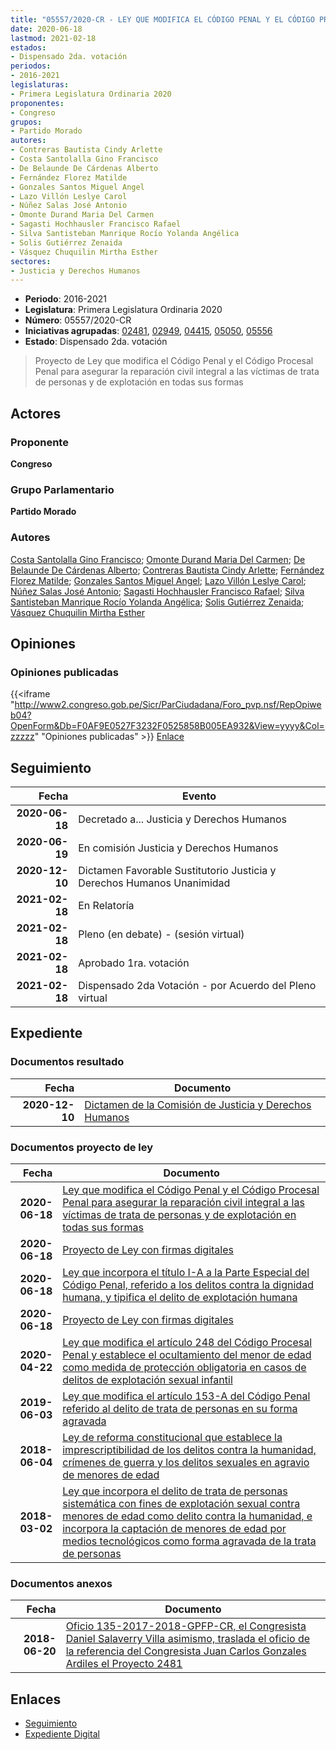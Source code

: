 ```yaml
---
title: "05557/2020-CR - LEY QUE MODIFICA EL CÓDIGO PENAL Y EL CÓDIGO PROCESAL PENAL PARA ASEGURAR LA REPARACIÓN CIVIL INTEGRAL A LAS VÍCTIMAS DE TRATA DE PERSONAS Y DE EXPLOTACIÓN EN TODAS SUS FORMAS"
date: 2020-06-18
lastmod: 2021-02-18
estados:
- Dispensado 2da. votación
periodos:
- 2016-2021
legislaturas:
- Primera Legislatura Ordinaria 2020
proponentes:
- Congreso
grupos:
- Partido Morado
autores:
- Contreras Bautista Cindy Arlette
- Costa Santolalla Gino Francisco
- De Belaunde De Cárdenas Alberto
- Fernández Florez Matilde
- Gonzales Santos Miguel Angel
- Lazo Villón Leslye Carol
- Núñez Salas José Antonio
- Omonte Durand Maria Del Carmen
- Sagasti Hochhausler Francisco Rafael
- Silva Santisteban Manrique Rocío Yolanda Angélica
- Solis Gutiérrez Zenaida
- Vásquez Chuquilin Mirtha Esther
sectores:
- Justicia y Derechos Humanos
---
```

- **Periodo**: 2016-2021
- **Legislatura**: Primera Legislatura Ordinaria 2020
- **Número**: 05557/2020-CR
- **Iniciativas agrupadas**: [02481](../../02400/02481), [02949](../../02900/02949), [04415](../../04400/04415), [05050](../../05000/05050), [05556](../../05500/05556)
- **Estado**: Dispensado 2da. votación

> Proyecto de Ley que modifica el Código Penal y el Código Procesal Penal para asegurar la reparación civil integral a las víctimas de trata de personas y de explotación en todas sus formas


## Actores

### Proponente

**Congreso**

### Grupo Parlamentario

**Partido Morado**

### Autores

[Costa Santolalla Gino Francisco](mailto:mailto:gcosta@congreso.gob.pe); [Omonte Durand Maria Del Carmen](mailto:mailto:momonte@congreso.gob.pe); [De Belaunde De Cárdenas Alberto](mailto:mailto:adebelaunde@congreso.gob.pe); [Contreras Bautista Cindy Arlette](mailto:mailto:acontreras@congreso.gob.pe); [Fernández Florez Matilde](mailto:mailto:mfernandez@congreso.gob.pe); [Gonzales Santos Miguel Angel](mailto:mailto:mgonzaless@congreso.gob.pe); [Lazo Villón Leslye Carol](mailto:mailto:llazo@congreso.gob.pe); [Núñez Salas José Antonio](mailto:mailto:jnunezs@congreso.gob.pe); [Sagasti Hochhausler Francisco Rafael](mailto:mailto:fsagasti@congreso.gob.pe); [Silva Santisteban Manrique Rocío Yolanda Angélica](mailto:mailto:rsilvas@congreso.gob.pe); [Solis Gutiérrez Zenaida](mailto:mailto:zsolis@congreso.gob.pe); [Vásquez Chuquilin Mirtha Esther](mailto:mailto:mvasquezch@congreso.gob.pe)

## Opiniones

### Opiniones publicadas

{{<iframe "http://www2.congreso.gob.pe/Sicr/ParCiudadana/Foro_pvp.nsf/RepOpiweb04?OpenForm&Db=F0AF9E0527F3232F0525858B005EA932&View=yyyy&Col=zzzzz" "Opiniones publicadas" >}}
[Enlace](http://www2.congreso.gob.pe/Sicr/ParCiudadana/Foro_pvp.nsf/RepOpiweb04?OpenForm&Db=F0AF9E0527F3232F0525858B005EA932&View=yyyy&Col=zzzzz)


## Seguimiento

| Fecha | Evento |
|------:|--------|
| **2020-06-18** | Decretado a... Justicia y Derechos Humanos |
| **2020-06-19** | En comisión Justicia y Derechos Humanos |
| **2020-12-10** | Dictamen Favorable Sustitutorio Justicia y Derechos Humanos Unanimidad |
| **2021-02-18** | En Relatoría |
| **2021-02-18** | Pleno (en debate) - (sesión virtual) |
| **2021-02-18** | Aprobado 1ra. votación |
| **2021-02-18** | Dispensado 2da Votación - por Acuerdo del Pleno virtual |

## Expediente

### Documentos resultado

| Fecha | Documento |
|------:|-----------|
| **2020-12-10** | [Dictamen de la Comisión de Justicia y Derechos Humanos](http://www.leyes.congreso.gob.pe/Documentos/2016_2021/Dictamenes/Proyectos_de_Ley/02481DC15MAY20201210.pdf) |

### Documentos proyecto de ley

| Fecha | Documento |
|------:|-----------|
| **2020-06-18** | [Ley que modifica el Código Penal y el Código Procesal Penal para asegurar la reparación civil integral a las víctimas de trata de personas y de explotación en todas sus formas](http://www.leyes.congreso.gob.pe/Documentos/2016_2021/Proyectos_de_Ley_y_de_Resoluciones_Legislativas/PL05557_20200618.pdf) |
| **2020-06-18** | [Proyecto de Ley con firmas digitales](http://www.leyes.congreso.gob.pe/Documentos/2016_2021/Proyectos_de_Ley_y_de_Resoluciones_Legislativas/Proyectos_Firmas_digitales/PL05557.pdf) |
| **2020-06-18** | [Ley que incorpora el título I-A a la Parte Especial del Código Penal, referido a los delitos contra la dignidad humana, y tipifica el delito de explotación humana](http://www.leyes.congreso.gob.pe/Documentos/2016_2021/Proyectos_de_Ley_y_de_Resoluciones_Legislativas/PL05556_20200618.pdf) |
| **2020-06-18** | [Proyecto de Ley con firmas digitales](http://www.leyes.congreso.gob.pe/Documentos/2016_2021/Proyectos_de_Ley_y_de_Resoluciones_Legislativas/Proyectos_Firmas_digitales/PL05556.pdf) |
| **2020-04-22** | [Ley que modifica el artículo 248 del Código Procesal Penal y establece el ocultamiento del menor de edad como medida de protección obligatoria en casos de delitos de explotación sexual infantil](http://www.leyes.congreso.gob.pe/Documentos/2016_2021/Proyectos_de_Ley_y_de_Resoluciones_Legislativas/PL05050_20200422.pdf) |
| **2019-06-03** | [Ley que modifica el artículo 153-A del Código Penal referido al delito de trata de personas en su forma agravada](http://www.leyes.congreso.gob.pe/Documentos/2016_2021/Proyectos_de_Ley_y_de_Resoluciones_Legislativas/PL0441520190603.pdf) |
| **2018-06-04** | [Ley de reforma constitucional que establece la imprescriptibilidad de los delitos contra la humanidad, crímenes de guerra y los delitos sexuales en agravio de menores de edad](http://www.leyes.congreso.gob.pe/Documentos/2016_2021/Proyectos_de_Ley_y_de_Resoluciones_Legislativas/PL0294920180604..pdf) |
| **2018-03-02** | [Ley que incorpora el delito de trata de personas sistemática con fines de explotación sexual contra menores de edad como delito contra la humanidad, e incorpora la captación de menores de edad por medios tecnológicos como forma agravada de la trata de personas](http://www.leyes.congreso.gob.pe/Documentos/2016_2021/Proyectos_de_Ley_y_de_Resoluciones_Legislativas/PL0248120180302..pdf) |

### Documentos anexos

| Fecha | Documento |
|------:|-----------|
| **2018-06-20** | [Oficio 135-2017-2018-GPFP-CR, el Congresista Daniel Salaverry Villa asimismo, traslada el oficio de la referencia del Congresista Juan Carlos Gonzales Ardiles el Proyecto 2481](http://www.leyes.congreso.gob.pe/Documentos/2016_2021/Oficios/Congresistas/OFICIO-135-2017-2018-GPFP.pdf) |

## Enlaces

- [Seguimiento](http://www2.congreso.gob.pe/Sicr/TraDocEstProc/CLProLey2016.nsf/f7fff46988ca05b1052578e100829cc7/804956b1c7ef90c30525858b0062a90a?OpenDocument)
- [Expediente Digital](http://www2.congreso.gob.pe/Sicr/TraDocEstProc/Expvirt_2011.nsf/visbusqptramdoc1621/05557?opendocument)

